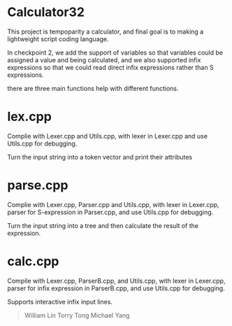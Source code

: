 # Calculator32
This project is tempoparity a calculator, and final goal is to making a lightweight script coding language.

In checkpoint 2, we add the support of variables so that variables could be assigned a value and being calculated, and we also supported infix expressions so that we could read direct infix expressions rather than S expressions.

there are three main functions help with different functions.

# lex.cpp
Complie with Lexer.cpp and Utils.cpp, with lexer in Lexer.cpp and use Utils.cpp for debugging.

Turn the input string into a token vector and print their attributes

# parse.cpp
Complie with Lexer.cpp, Parser.cpp and Utils.cpp, with lexer in Lexer.cpp, parser for S-expression in Parser.cpp, and use Utils.cpp for debugging.

Turn the input string into a tree and then calculate the result of the expression.

# calc.cpp
Compile with Lexer.cpp, ParserB.cpp, and Utils.cpp, with lexer in Lexer.cpp, parser for infix expression in ParserB.cpp, and use Utils.cpp for debugging. 

Supports interactive infix input lines.



> William Lin
> Torry Tong
> Michael Yang

